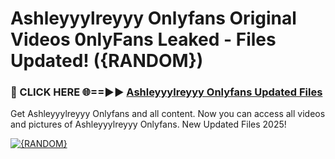 # Ashleyyylreyyy Onlyfans Original Videos 0nlyFans Leaked - Files Updated! ({RANDOM})

<h3>🔴 CLICK HERE 🌐==►► <a href="https://betterlinks.top/A2PfLJ" rel="nofollow">Ashleyyylreyyy Onlyfans Updated Files</a></h3>

Get Ashleyyylreyyy Onlyfans and all content. Now you can access all videos and pictures of Ashleyyylreyyy Onlyfans. New Updated Files 2025!

[![{RANDOM}](https://i.imgur.com/ppqm5kG.gif)](https://betterlinks.top/A2PfLJ)